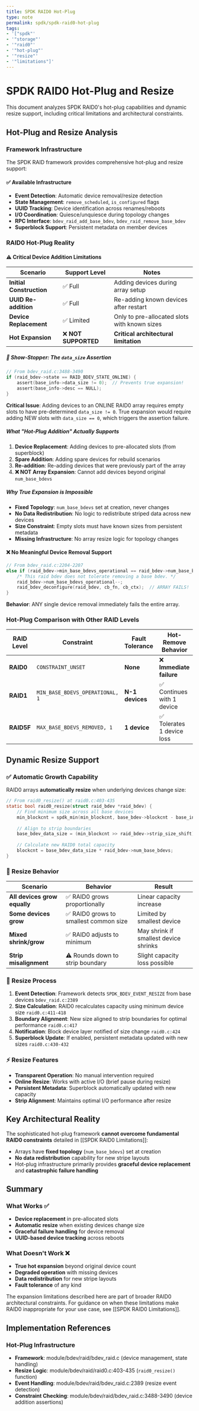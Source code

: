 ```yaml
---
title: SPDK RAID0 Hot-Plug
type: note
permalink: spdk/spdk-raid0-hot-plug
tags:
- '["spdk"'
- '"storage"'
- '"raid0"'
- '"hot-plug"'
- '"resize"'
- '"limitations"]'
---
```


# SPDK RAID0 Hot-Plug and Resize

This document analyzes SPDK RAID0's hot-plug capabilities and dynamic resize support, including critical limitations and architectural constraints.

## Hot-Plug and Resize Analysis

### Framework Infrastructure

The SPDK RAID framework provides comprehensive hot-plug and resize support:

#### ✅ Available Infrastructure
- **Event Detection**: Automatic device removal/resize detection
- **State Management**: `remove_scheduled`, `is_configured` flags  
- **UUID Tracking**: Device identification across renames/reboots
- **I/O Coordination**: Quiesce/unquiesce during topology changes
- **RPC Interface**: `bdev_raid_add_base_bdev`, `bdev_raid_remove_base_bdev`
- **Superblock Support**: Persistent metadata on member devices

### RAID0 Hot-Plug Reality

#### ⚠️ Critical Device Addition Limitations

| Scenario | Support Level | Notes |
|----------|---------------|-------|
| **Initial Construction** | ✅ Full | Adding devices during array setup |
| **UUID Re-addition** | ✅ Full | Re-adding known devices after restart |
| **Device Replacement** | ✅ Limited | Only to pre-allocated slots with known sizes |
| **Hot Expansion** | ❌ **NOT SUPPORTED** | **Critical architectural limitation** |

##### 🚨 Show-Stopper: The `data_size` Assertion

```c
// From bdev_raid.c:3488-3490
if (raid_bdev->state == RAID_BDEV_STATE_ONLINE) {
    assert(base_info->data_size != 0);  // Prevents true expansion!
    assert(base_info->desc == NULL);
}
```

**Critical Issue**: Adding devices to an ONLINE RAID0 array requires empty slots to have pre-determined `data_size != 0`. True expansion would require adding NEW slots with `data_size == 0`, which triggers the assertion failure.

##### What "Hot-Plug Addition" Actually Supports

1. **Device Replacement**: Adding devices to pre-allocated slots (from superblock)
2. **Spare Addition**: Adding spare devices for rebuild scenarios  
3. **Re-addition**: Re-adding devices that were previously part of the array
4. **❌ NOT Array Expansion**: Cannot add devices beyond original `num_base_bdevs`

##### Why True Expansion is Impossible

- **Fixed Topology**: `num_base_bdevs` set at creation, never changes
- **No Data Redistribution**: No logic to redistribute striped data across new devices
- **Size Constraint**: Empty slots must have known sizes from persistent metadata
- **Missing Infrastructure**: No array resize logic for topology changes

#### ❌ No Meaningful Device Removal Support

```c
// From bdev_raid.c:2204-2207
else if (raid_bdev->min_base_bdevs_operational == raid_bdev->num_base_bdevs) {
    /* This raid bdev does not tolerate removing a base bdev. */
    raid_bdev->num_base_bdevs_operational--;
    raid_bdev_deconfigure(raid_bdev, cb_fn, cb_ctx);  // ARRAY FAILS!
}
```

**Behavior**: ANY single device removal immediately fails the entire array.

### Hot-Plug Comparison with Other RAID Levels

| RAID Level | Constraint | Fault Tolerance | Hot-Remove Behavior |
|------------|------------|-----------------|---------------------|
| **RAID0** | `CONSTRAINT_UNSET` | **None** | ❌ **Immediate failure** |
| **RAID1** | `MIN_BASE_BDEVS_OPERATIONAL, 1` | **N-1 devices** | ✅ Continues with 1 device |
| **RAID5F** | `MAX_BASE_BDEVS_REMOVED, 1` | **1 device** | ✅ Tolerates 1 device loss |

## Dynamic Resize Support

### ✅ Automatic Growth Capability

RAID0 arrays **automatically resize** when underlying devices change size:

```c
// From raid0_resize() at raid0.c:403-435
static bool raid0_resize(struct raid_bdev *raid_bdev) {
    // Find minimum size across all base devices
    min_blockcnt = spdk_min(min_blockcnt, base_bdev->blockcnt - base_info->data_offset);
    
    // Align to strip boundaries  
    base_bdev_data_size = (min_blockcnt >> raid_bdev->strip_size_shift) << raid_bdev->strip_size_shift;
    
    // Calculate new RAID0 total capacity
    blockcnt = base_bdev_data_size * raid_bdev->num_base_bdevs;
}
```

### 📏 Resize Behavior

| Scenario | Behavior | Result |
|----------|----------|---------|
| **All devices grow equally** | ✅ RAID0 grows proportionally | Linear capacity increase |
| **Some devices grow** | ✅ RAID0 grows to smallest common size | Limited by smallest device |
| **Mixed shrink/grow** | ✅ RAID0 adjusts to minimum | May shrink if smallest device shrinks |
| **Strip misalignment** | ⚠️ Rounds down to strip boundary | Slight capacity loss possible |

### 🔄 Resize Process

1. **Event Detection**: Framework detects `SPDK_BDEV_EVENT_RESIZE` from base devices `bdev_raid.c:2389`
2. **Size Calculation**: RAID0 recalculates capacity using minimum device size `raid0.c:411-418`
3. **Boundary Alignment**: New size aligned to strip boundaries for optimal performance `raid0.c:417`
4. **Notification**: Block device layer notified of size change `raid0.c:424`
5. **Superblock Update**: If enabled, persistent metadata updated with new sizes `raid0.c:430-432`

### ⚡ Resize Features

- **Transparent Operation**: No manual intervention required
- **Online Resize**: Works with active I/O (brief pause during resize)
- **Persistent Metadata**: Superblock automatically updated with new capacity
- **Strip Alignment**: Maintains optimal I/O performance after resize

## Key Architectural Reality

The sophisticated hot-plug framework **cannot overcome fundamental RAID0 constraints** detailed in [[SPDK RAID0 Limitations]]:
- Arrays have **fixed topology** (`num_base_bdevs`) set at creation
- **No data redistribution** capability for new stripe layouts  
- Hot-plug infrastructure primarily provides **graceful device replacement** and **catastrophic failure handling**

## Summary

### What Works ✅
- **Device replacement** in pre-allocated slots
- **Automatic resize** when existing devices change size
- **Graceful failure handling** for device removal
- **UUID-based device tracking** across reboots

### What Doesn't Work ❌
- **True hot expansion** beyond original device count
- **Degraded operation** with missing devices
- **Data redistribution** for new stripe layouts
- **Fault tolerance** of any kind

The expansion limitations described here are part of broader RAID0 architectural constraints. For guidance on when these limitations make RAID0 inappropriate for your use case, see [[SPDK RAID0 Limitations]].

## Implementation References

### Hot-Plug Infrastructure
- **Framework**: module/bdev/raid/bdev_raid.c (device management, state handling)
- **Resize Logic**: module/bdev/raid/raid0.c:403-435 (`raid0_resize()` function)
- **Event Handling**: module/bdev/raid/bdev_raid.c:2389 (resize event detection)
- **Constraint Checking**: module/bdev/raid/bdev_raid.c:3488-3490 (device addition assertions)